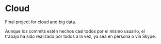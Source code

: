 # Cloud
Final project for cloud and big data.

Aunque los commits estén hechos casi todos por el mismo usuario, el trabajo ha sido realizado por todos a la vez, ya sea en persona o vía Skype.
